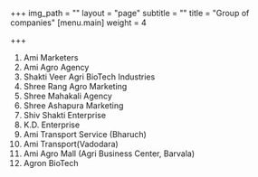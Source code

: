 +++
img_path = ""
layout = "page"
subtitle = ""
title = "Group of companies"
[menu.main]
weight = 4

+++
 1. Ami Marketers
 2. Ami Agro Agency
 3. Shakti Veer Agri BioTech Industries
 4. Shree Rang Agro Marketing
 5. Shree Mahakali Agency
 6. Shree Ashapura Marketing
 7. Shiv Shakti Enterprise 
 8. K.D. Enterprise
 9. Ami Transport Service (Bharuch) 
10. Ami Transport(Vadodara)
11. Ami Agro Mall (Agri Business Center, Barvala)
12. Agron BioTech
